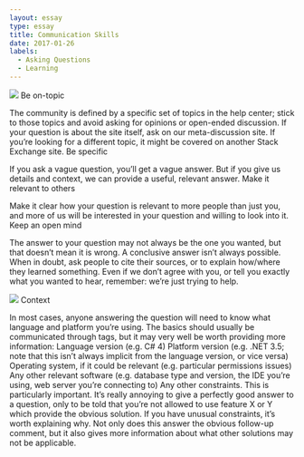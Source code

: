 ```yaml
---
layout: essay
type: essay
title: Communication Skills
date: 2017-01-26
labels:
  - Asking Questions
  - Learning
---
```


<img class="ui medium left circular floated image" src="../blog-572x320-stackoverflow-effectively.png">
  Be on-topic

The community is defined by a specific set of topics in the help center;  stick to those topics and avoid asking for opinions or open-ended discussion. If your question is about the site itself, ask on our meta-discussion site. If you’re looking for a different topic, it might be covered on another Stack Exchange site.
Be specific

If you ask a vague question, you’ll get a vague answer. But if you give us details and context, we can provide a useful, relevant answer.
Make it relevant to others

 Make it clear how your question is relevant to more people than just you, and more of us will be interested in your question and willing to look into it.
Keep an open mind

The answer to your question may not always be the one you wanted, but that doesn’t mean it is wrong. A conclusive answer isn’t always possible. When in doubt, ask people to cite their sources, or to explain how/where they learned something. Even if we don’t agree with you, or tell you exactly what you wanted to hear, remember: we’re just trying to help.

<img class="ui medium left circular floated image" src="../stackoverflow.png">
   Context

In most cases, anyone answering the question will need to know what language and platform you’re using. The basics should usually be communicated through tags, but it may very well be worth providing more information:
    Language version (e.g. C# 4)
    Platform version (e.g. .NET 3.5; note that this isn’t always implicit from the language version, or vice versa)
    Operating system, if it could be relevant (e.g. particular permissions issues)
    Any other relevant software (e.g. database type and version, the IDE you’re using, web server you’re connecting to)
    Any other constraints. This is particularly important. It’s really annoying to give a perfectly good answer to a question, only to be told that you’re not allowed to use feature X or Y which provide the obvious solution.
        If you have unusual constraints, it’s worth explaining why. Not only does this answer the obvious follow-up comment, but it also gives more information about what other solutions may not be applicable.

